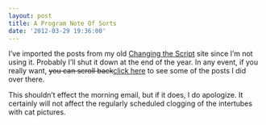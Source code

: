 ```yaml
---
layout: post
title: A Program Note Of Sorts
date: '2012-03-29 19:36:00'
---
```



I’ve imported the posts from my old [Changing the Script](http://www.changingthescript.com/) site since I’m not using it. Probably I’ll shut it down at the end of the year. In any event, if you really want, <strike>you can scroll back</strike>[click here](http://danstestkitchencom.netfirms.com/wordpress2/search/label/CTS) to see some of the posts I did over there.

This shouldn’t effect the morning email, but if it does, I do apologize. It certainly will not affect the regularly scheduled clogging of the intertubes with cat pictures.


